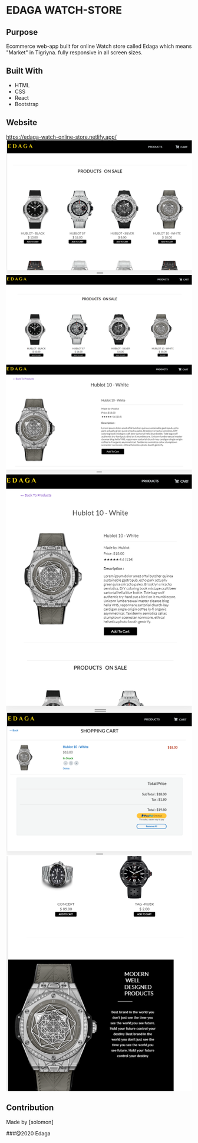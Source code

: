 # EDAGA WATCH-STORE

## Purpose

Ecommerce web-app built for online Watch store called Edaga which means "Market" in Tigriyna.
fully responsive in all screen sizes.

## Built With

- HTML
- CSS
- React
- Bootstrap

## Website

https://edaga-watch-online-store.netlify.app/
<img src="./public/img/screenshot/Screenshot-1.png"/>
<img src="./public/img/screenshot/Screenshot-2.png"/>
<img src="./public/img/screenshot/Screenshot-3.png"/>
<img src="./public/img/screenshot/Screenshot-4.png"/>
<img src="./public/img/screenshot/Screenshot-5.png"/>
<img src="./public/img/screenshot/Screenshot-6.png"/>

## Contribution

Made by [solomon]

###@2020 Edaga
